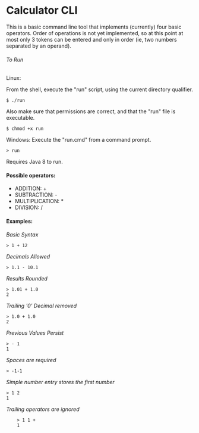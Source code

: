 # Calculator CLI #

This is a basic command line tool that implements 
(currently) four basic operators. Order of operations
is not yet implemented, so at this point at most 
only 3 tokens can be entered and only in order 
(ie, two numbers separated by an operand).

###### To Run ######

Linux: 

From the shell, execute the "run" script, using the current directory qualifier.


    $ ./run

Also make sure that permissions are correct, and that the "run" file is executable.

    $ chmod +x run
Windows: Execute the "run.cmd" from a command prompt.

    > run
    
Requires Java 8 to run.

#### Possible operators: 
* ADDITION: +
* SUBTRACTION: -
* MULTIPLICATION: * 
* DIVISION: /

#### Examples:
  
*Basic Syntax*

    > 1 + 12
*Decimals Allowed*

    > 1.1 - 10.1 
        
*Results Rounded*

    > 1.01 + 1.0
    2 

*Trailing '0' Decimal removed* 
    
    > 1.0 + 1.0
    2
     
*Previous Values Persist*
 
    > - 1
    1
     
*Spaces are required*
 
    > -1-1 

*Simple number entry stores the first number*
 
    > 1 2
    1
         
*Trailing operators are ignored*
 
        > 1 1 +
        1
        
